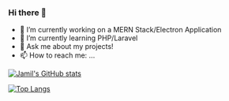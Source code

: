 ### Hi there 👋

- 🔭 I’m currently working on a MERN Stack/Electron Application
- 🌱 I’m currently learning PHP/Laravel
- 💬 Ask me about my projects!
- 📫 How to reach me: ...

[![Jamil's GitHub stats](https://github-readme-stats.vercel.app/api?username=jamila10j&theme=radical)](https://github.com/anuraghazra/github-readme-stats)

[![Top Langs](https://github-readme-stats.vercel.app/api/top-langs/?username=jamila10j&langs_count=5&theme=algolia)](https://github.com/anuraghazra/github-readme-stats)

<!--

[Jamil's GitHub stats](https://github-readme-stats.vercel.app/api?username=anuraghazra)](https://github.com/anuraghazra/github-readme-stats)

Here are some ideas to get you started:

- 🔭 I’m currently working on a MERN Stack/Electron Application
- 🌱 I’m currently learning PHP/Laravel
- 💬 Ask me about my projects!
- 📫 How to reach me: ...
-->
